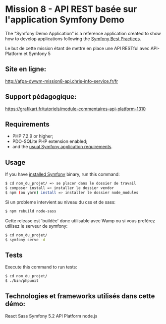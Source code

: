 # Mission 8 - API REST basée sur l'application Symfony Demo

The "Symfony Demo Application" is a reference application created to show how
to develop applications following the [Symfony Best Practices][1].

Le but de cette mission étant de mettre en place une API RESTful avec API-Platform et Symfony 5

Site en ligne: 
-----
http://afpa-dwwm-mission8-api.chris-info-service.fr/fr

Support pédagogique: 
-----
https://grafikart.fr/tutoriels/module-commentaires-api-platform-1310

Requirements
------------

  * PHP 7.2.9 or higher;
  * PDO-SQLite PHP extension enabled;
  * and the [usual Symfony application requirements][2].

Usage
-----

If you have
[installed Symfony][4] binary, run this command:

```bash
$ cd nom_du_projet/ => se placer dans le dossier de travail
$ composer install => installer le dossier vendor
$ npm (ou yarn) install => installer le dossier node_modules
```
Si un probleme intervient au niveau du css et de sass:

```bash
$ npm rebuild node-sass 
```

Cette release est 'buildée' donc utilisable avec Wamp ou si vous preférez utilisez le serveur de symfony:

```bash
$ cd nom_du_projet/ 
$ symfony serve -d
```

Tests
-----

Execute this command to run tests:

```bash
$ cd nom_du_projet/
$ ./bin/phpunit
```

Technologies et frameworks utilisés dans cette démo:
-----

   React
   Sass
   Symfony 5.2
   API Platform
   node.js


[1]: https://symfony.com/doc/current/best_practices.html
[2]: https://symfony.com/doc/current/reference/requirements.html
[3]: https://symfony.com/doc/current/cookbook/configuration/web_server_configuration.html
[4]: https://symfony.com/download
